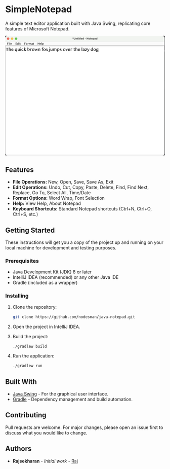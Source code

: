 # SimpleNotepad

A simple text editor application built with Java Swing, replicating core features of Microsoft Notepad.

<center>
<img src="https://raw.githubusercontent.com/nodesman/java-notepad/resources/dist/screenshot.png">
</center>


## Features

*   **File Operations:** New, Open, Save, Save As, Exit
*   **Edit Operations:** Undo, Cut, Copy, Paste, Delete, Find, Find Next, Replace, Go To, Select All, Time/Date
*   **Format Options:** Word Wrap, Font Selection
*   **Help:** View Help, About Notepad
*   **Keyboard Shortcuts:** Standard Notepad shortcuts (Ctrl+N, Ctrl+O, Ctrl+S, etc.)

## Getting Started

These instructions will get you a copy of the project up and running on your local machine for development and testing purposes.

### Prerequisites

*   Java Development Kit (JDK) 8 or later
*   IntelliJ IDEA (recommended) or any other Java IDE
*   Gradle (included as a wrapper)

### Installing

1.  Clone the repository:

    ```bash
    git clone https://github.com/nodesman/java-notepad.git
    ```

2.  Open the project in IntelliJ IDEA.

3.  Build the project:

    ```bash
    ./gradlew build
    ```

4.  Run the application:

    ```bash
    ./gradlew run
    ```

## Built With

*   [Java Swing](https://docs.oracle.com/javase/tutorial/uiswing/) - For the graphical user interface.
*   [Gradle](https://gradle.org/) - Dependency management and build automation.


## Contributing


Pull requests are welcome. For major changes, please open an issue first
to discuss what you would like to change.

## Authors


* **Rajsekharan** - *Initial work* - [Raj](https://github.com/nodesman)

